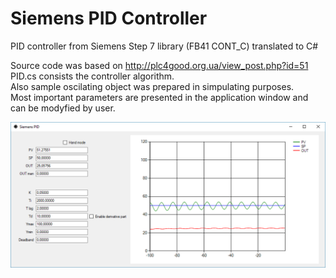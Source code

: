 # Siemens PID Controller
PID controller from Siemens Step 7 library (FB41 CONT_C) translated to C#

Source code was based on http://plc4good.org.ua/view_post.php?id=51  
PID.cs consists the controller algorithm.  
Also sample oscilating object was prepared in simpulating purposes.   
Most important parameters are presented in the application window and can be modyfied by user.  

![Alt text](screens/screen000.png?raw=true "Application window")
